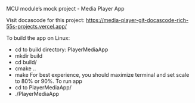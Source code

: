 MCU module’s mock project - Media Player App

Visit docascode for this project: https://media-player-git-docascode-rich-55s-projects.vercel.app/

To build the app on Linux:
+ cd to build directory: PlayerMediaApp
+ mkdir build
+ cd build/
+ cmake ..
+ make For best experience, you should maximize terminal and set scale to 80% or 90%. To run app
+ cd to PlayerMediaApp/
+ ./PlayerMediaApp
